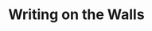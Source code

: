 ---
pid: pt111
title: Writing on the Walls
location_transcription: Gayborhood/South Philly/West Philly
coordinates: "[-75.161577, 39.947847]"
zipcode: '19107'
gen_neighborhood: Center City
neighborhood: Washington Square West,Avenue of The Arts,Midtown Village,Chinatown
outside_phl: 
age: '23'
age_range: 20-29
instagram: 
image_file_name: pt_111.jpg
proposal_transcription: |-
  Poetry projects onto a wall in the evening somewhere in the gayborhood:
  Poet ideas: Andrea Gibson Bell Hands Audre Lorde Dark Matter poetry
  *Also, people can suggest poets on poems in a suggestion box
  **Also partner w/ teen writing worthiness to show young people's poetry
topic: LGBTQ+
topic_summary: 0, 0
type: Interactive,Space
keywords_other: 
credit: Rebekeh Packer
image_labels: 
twitter: 
facebook: 
permalink: "/monuments/pt111/"
layout: item-page
---